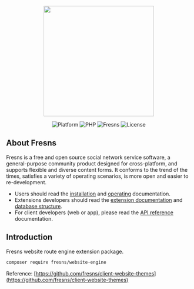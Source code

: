 <p align="center"><a href="https://fresns.org" target="_blank"><img src="https://assets.fresns.com/images/logos/fresns.png" width="300"></a></p>

<p align="center">
<img src="https://img.shields.io/badge/Platform-Web-blue" alt="Platform">
<img src="https://img.shields.io/badge/PHP-%5E8.2-blueviolet" alt="PHP">
<img src="https://img.shields.io/badge/Fresns-3.x-orange" alt="Fresns">
<img src="https://img.shields.io/badge/License-Apache--2.0-green" alt="License">
</p>

## About Fresns

Fresns is a free and open source social network service software, a general-purpose community product designed for cross-platform, and supports flexible and diverse content forms. It conforms to the trend of the times, satisfies a variety of operating scenarios, is more open and easier to re-development.

- Users should read the [installation](https://fresns.org/guide/install.html) and [operating](https://fresns.org/intro/operating.html) documentation.
- Extensions developers should read the [extension documentation](https://docs.fresns.com/open-source/extensions/) and [database structure](https://docs.fresns.com/open-source/database/).
- For client developers (web or app), please read the [API reference](https://docs.fresns.com/clients/api/) documentation.

## Introduction

Fresns website route engine extension package.

```bash
composer require fresns/website-engine
```

Reference: [https://github.com/fresns/client-website-themes](https://github.com/fresns/client-website-themes)
